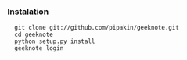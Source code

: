 ### Instalation

```
  git clone git://github.com/pipakin/geeknote.git
  cd geeknote
  python setup.py install
  geeknote login
```

